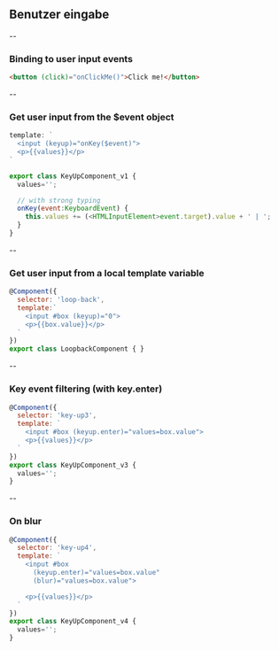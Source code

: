 ## Benutzer eingabe

--

### Binding to user input events
```HTML
<button (click)="onClickMe()">Click me!</button>
```

--

### Get user input from the $event object
```javascript
template: `
  <input (keyup)="onKey($event)">
  <p>{{values}}</p>
`

export class KeyUpComponent_v1 {
  values='';

  // with strong typing
  onKey(event:KeyboardEvent) {
    this.values += (<HTMLInputElement>event.target).value + ' | ';
  }
}
```

--

### Get user input from a local template variable
```javascript
@Component({
  selector: 'loop-back',
  template:`
    <input #box (keyup)="0">
    <p>{{box.value}}</p>
  `
})
export class LoopbackComponent { }
```

--

### Key event filtering (with key.enter)
```javascript
@Component({
  selector: 'key-up3',
  template: `
    <input #box (keyup.enter)="values=box.value">
    <p>{{values}}</p>
  `
})
export class KeyUpComponent_v3 {
  values='';
}
```

--

### On blur
```javascript
@Component({
  selector: 'key-up4',
  template: `
    <input #box
      (keyup.enter)="values=box.value"
      (blur)="values=box.value">

    <p>{{values}}</p>
  `
})
export class KeyUpComponent_v4 {
  values='';
}
```
